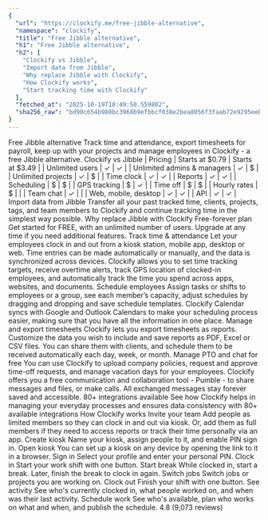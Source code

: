 ```yaml
---
{
  "url": "https://clockify.me/free-jibble-alternative",
  "namespace": "clockify",
  "title": "Free Jibble alternative",
  "h1": "Free Jibble alternative",
  "h2": [
    "Clockify vs Jibble",
    "Import data from Jibble",
    "Why replace Jibble with Clockify",
    "How Clockify works",
    "Start tracking time with Clockify"
  ],
  "fetched_at": "2025-10-19T18:49:50.559802",
  "sha256_raw": "bd90c654b980bc3968b9efbbcf038e2bea8056f3faab72e9295eeb35ec3fae33"
}
---
```


Free Jibble alternative
Track time and attendance, export timesheets for payroll, keep up with your projects and manage employees in Clockify - a free Jibble alternative.
Clockify vs Jibble
| Pricing | Starts at $0.79 | Starts at $3.49 |
| Unlimited users | ✓ | ✓ |
| Unlimited admins & managers | ✓ | $ |
| Unlimited projects | ✓ | $ |
| Time clock | ✓ | ✓ |
| Reports | ✓ | ✓ |
| Scheduling | $ | $ |
| GPS tracking | $ | ✓ |
| Time off | $ | $ |
| Hourly rates | $ | |
| Team chat | ✓ | |
| Web, mobile, desktop | ✓ | ✓ |
| API | ✓ | ✓ |
Import data from Jibble
Transfer all your past tracked time, clients, projects, tags, and team members to Clockify and continue tracking time in the simplest way possible.
Why replace Jibble with Clockify
Free-forever plan
Get started for FREE, with an unlimited number of users. Upgrade at any time if you need additional features.
Track time & attendance
Let your employees clock in and out from a kiosk station, mobile app, desktop or web. Time entries can be made automatically or manually, and the data is synchronized across devices.
Clockify allows you to set time tracking targets, receive overtime alerts, track GPS location of clocked-in employees, and automatically track the time you spend across apps, websites, and documents.
Schedule employees
Assign tasks or shifts to employees or a group, see each member’s capacity, adjust schedules by dragging and dropping and save schedule templates.
Clockify Calendar syncs with Google and Outlook Calendars to make your scheduling process easier, making sure that you have all the information in one place.
Manage and export timesheets
Clockify lets you export timesheets as reports. Customize the data you wish to include and save reports as PDF, Excel or CSV files.
You can share them with clients, and schedule them to be received automatically each day, week, or month.
Manage PTO and chat for free
You can use Clockify to upload company policies, request and approve time-off requests, and manage vacation days for your employees.
Clockify offers you a free communication and collaboration tool - Pumble - to share messages and files, or make calls. All exchanged messages stay forever saved and accessible.
80+ integrations available
See how Clockify helps in managing your everyday processes and ensures data consistency with 80+ available integrations
How Clockify works
Invite your team
Add people as limited members so they can clock in and out via kiosk. Or, add them as full members if they need to access reports or track their time personally via an app.
Create kiosk
Name your kiosk, assign people to it, and enable PIN sign in.
Open kiosk
You can set up a kiosk on any device by opening the link to it in a browser.
Sign in
Select your profile and enter your personal PIN.
Clock in
Start your work shift with one button.
Start break
While clocked in, start a break. Later, finish the break to clock in again.
Switch jobs
Switch jobs or projects you are working on.
Clock out
Finish your shift with one button.
See activity
See who's currently clocked in, what people worked on, and when was their last activity.
Schedule work
See who's available, plan who works on what and when, and publish the schedule.
4.8 (9,073 reviews)